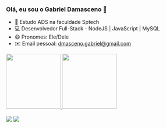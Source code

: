 ### Olá, eu sou o Gabriel Damasceno 👋


- 🎒 Estudo ADS na faculdade Sptech
- 💻 Desenvolvedor Full-Stack - NodeJS | JavaScript | MySQL
- 😄 Pronomes: Ele/Dele
- ✉️ Email pessoal: dmasceno.gabriel@gmail.com

<div>
  <a href="https://github.com/Gdmasceno">
  <img height="150em" src="https://github-readme-stats.vercel.app/api?username=Gdmasceno&show_icons=true&theme=gotham&title_color=a7a7a7&include_all_commits=true&count_private=true"/>
    
  <img height="150em" src="https://github-readme-stats.vercel.app/api/top-langs/?username=Gdmasceno&layout=compact&langs_count=7&theme=gotham&title_color=a7a7a7"/>
</div>
  
  
  <div> 
   <br>
  <a href="https://instagram.com/damascen.g" target="_blank"><img src="https://img.shields.io/badge/-Instagram-%23E4405F?style=for-the-badge&logo=instagram&logoColor=white" target="_blank"></a>
  <a href = "mailto:dmasceno.gabriel@gmail.com"><img src="https://img.shields.io/badge/-Gmail-%23333?style=for-the-badge&logo=gmail&logoColor=white" target="_blank"></a>

 
</div>
